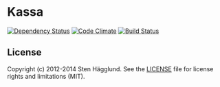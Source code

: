 # Kassa
[![Dependency Status](https://gemnasium.com/flipflops/kassa.svg)](https://gemnasium.com/flipflops/kassa)
[![Code Climate](https://codeclimate.com/github/flipflops/kassa.png)](https://codeclimate.com/github/flipflops/kassa)
[![Build Status](https://travis-ci.org/flipflops/kassa.svg)](https://travis-ci.org/flipflops/kassa)

## License

Copyright (c) 2012-2014 Sten Hägglund. See the [LICENSE](https://github.com/flipflops/kassa/blob/master/LICENSE) file for license rights and
limitations (MIT).
